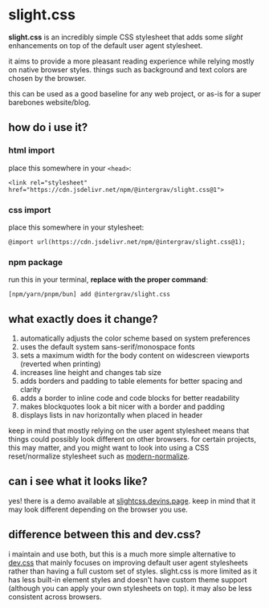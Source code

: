 # slight.css

**slight.css** is an incredibly simple CSS stylesheet that adds some _slight_ enhancements on top of the default user agent stylesheet.

it aims to provide a more pleasant reading experience while relying mostly on native browser styles. things such as background and text colors are chosen by the browser.

this can be used as a good baseline for any web project, or as-is for a super barebones website/blog.

## how do i use it?

### html import

place this somewhere in your `<head>`:

```
<link rel="stylesheet" href="https://cdn.jsdelivr.net/npm/@intergrav/slight.css@1">
```

### css import

place this somewhere in your stylesheet:

```
@import url(https://cdn.jsdelivr.net/npm/@intergrav/slight.css@1);
```

### npm package

run this in your terminal, **replace with the proper command**:

```
[npm/yarn/pnpm/bun] add @intergrav/slight.css
```

## what exactly does it change?

1.  automatically adjusts the color scheme based on system preferences
2.  uses the default system sans-serif/monospace fonts
3.  sets a maximum width for the body content on widescreen viewports (reverted when printing)
4.  increases line height and changes tab size
5.  adds borders and padding to table elements for better spacing and clarity
6.  adds a border to inline code and code blocks for better readability
7.  makes blockquotes look a bit nicer with a border and padding
8.  displays lists in nav horizontally when placed in header

keep in mind that mostly relying on the user agent stylesheet means that things could possibly look different on other browsers. for certain projects, this may matter, and you might want to look into using a CSS reset/normalize stylesheet such as [modern-normalize](https://github.com/sindresorhus/modern-normalize).

## can i see what it looks like?

yes! there is a demo available at [slightcss.devins.page](https://slightcss.devins.page). keep in mind that it may look different depending on the browser you use.

## difference between this and dev.css?

i maintain and use both, but this is a much more simple alternative to [dev.css](https://devcss.devins.page) that mainly focuses on improving default user agent stylesheets rather than having a full custom set of styles. slight.css is more limited as it has less built-in element styles and doesn't have custom theme support (although you can apply your own stylesheets on top). it may also be less consistent across browsers.
